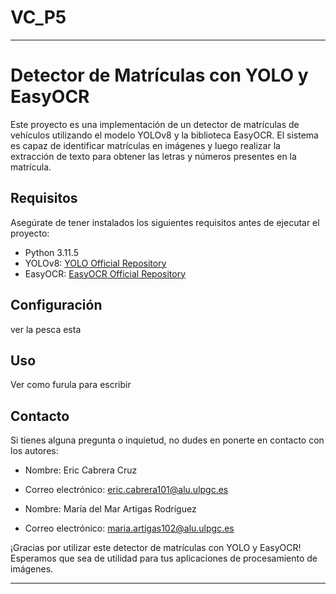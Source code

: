 # VC_P5

---

# Detector de Matrículas con YOLO y EasyOCR

Este proyecto es una implementación de un detector de matrículas de vehículos utilizando el modelo YOLOv8 y la biblioteca EasyOCR. El sistema es capaz de identificar matrículas en imágenes y luego realizar la extracción de texto para obtener las letras y números presentes en la matrícula.

## Requisitos

Asegúrate de tener instalados los siguientes requisitos antes de ejecutar el proyecto:

- Python 3.11.5
- YOLOv8: [YOLO Official Repository](https://github.com/WongKinYiu/yolov8)
- EasyOCR: [EasyOCR Official Repository](https://github.com/JaidedAI/EasyOCR)

## Configuración

ver la pesca esta

## Uso

Ver como furula para escribir

## Contacto

Si tienes alguna pregunta o inquietud, no dudes en ponerte en contacto con los autores:

- Nombre: Eric Cabrera Cruz
- Correo electrónico: eric.cabrera101@alu.ulpgc.es

- Nombre: María del Mar Artigas Rodríguez
- Correo electrónico: maria.artigas102@alu.ulpgc.es

¡Gracias por utilizar este detector de matrículas con YOLO y EasyOCR! Esperamos que sea de utilidad para tus aplicaciones de procesamiento de imágenes.

---
